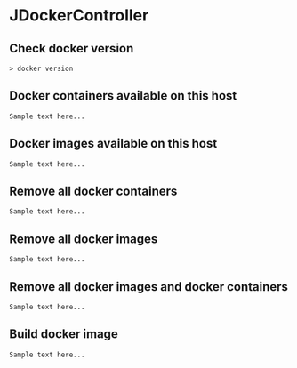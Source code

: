 # JDockerController

## Check docker version
```
> docker version
```
## Docker containers available on this host
```
Sample text here...
```
## Docker images available on this host
```
Sample text here...
```
## Remove all docker containers
```
Sample text here...
```
## Remove all docker images
```
Sample text here...
```
## Remove all docker images and docker containers
```
Sample text here...
```
## Build docker image
```
Sample text here...
```

